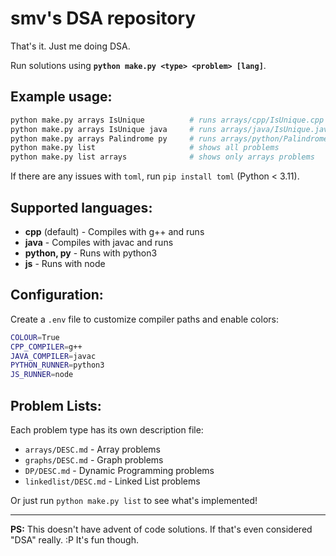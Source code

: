 # smv's DSA repository

That's it. Just me doing DSA.

Run solutions using **`python make.py <type> <problem> [lang]`**.

## Example usage:
```sh
python make.py arrays IsUnique          # runs arrays/cpp/IsUnique.cpp
python make.py arrays IsUnique java     # runs arrays/java/IsUnique.java
python make.py arrays Palindrome py     # runs arrays/python/Palindrome.py
python make.py list                     # shows all problems
python make.py list arrays              # shows only arrays problems
```

If there are any issues with `toml`, run `pip install toml` (Python < 3.11).

## Supported languages:
- **cpp** (default) - Compiles with g++ and runs
- **java** - Compiles with javac and runs
- **python, py** - Runs with python3
- **js** - Runs with node

## Configuration:
Create a `.env` file to customize compiler paths and enable colors:
```bash
COLOUR=True
CPP_COMPILER=g++
JAVA_COMPILER=javac
PYTHON_RUNNER=python3
JS_RUNNER=node
```

## Problem Lists:
Each problem type has its own description file:
- `arrays/DESC.md` - Array problems
- `graphs/DESC.md` - Graph problems  
- `DP/DESC.md` - Dynamic Programming problems
- `linkedlist/DESC.md` - Linked List problems

Or just run `python make.py list` to see what's implemented!

---

**PS:** This doesn't have advent of code solutions. If that's even considered
"DSA" really. :P It's fun though.
